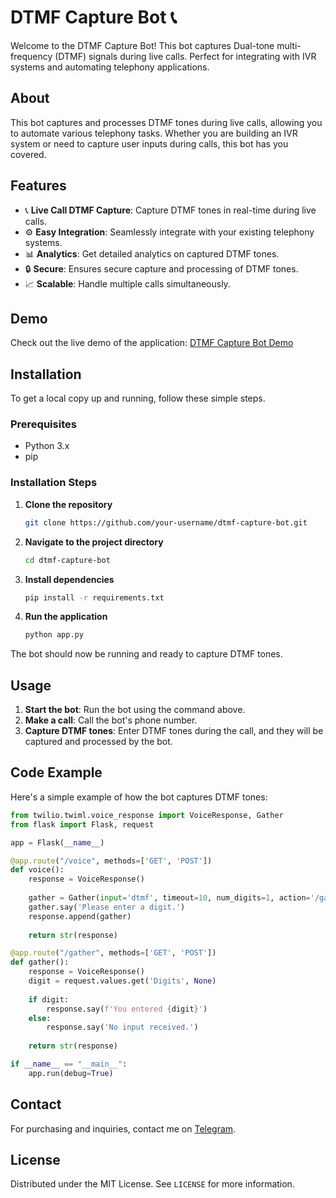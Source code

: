 # DTMF Capture Bot 📞

Welcome to the DTMF Capture Bot! This bot captures Dual-tone multi-frequency (DTMF) signals during live calls. Perfect for integrating with IVR systems and automating telephony applications.

## About

This bot captures and processes DTMF tones during live calls, allowing you to automate various telephony tasks. Whether you are building an IVR system or need to capture user inputs during calls, this bot has you covered.

## Features

- 📞 **Live Call DTMF Capture**: Capture DTMF tones in real-time during live calls.
- ⚙️ **Easy Integration**: Seamlessly integrate with your existing telephony systems.
- 📊 **Analytics**: Get detailed analytics on captured DTMF tones.
- 🔒 **Secure**: Ensures secure capture and processing of DTMF tones.
- 📈 **Scalable**: Handle multiple calls simultaneously.

## Demo

Check out the live demo of the application: [DTMF Capture Bot Demo](http://your-demo-link.com)

## Installation

To get a local copy up and running, follow these simple steps.

### Prerequisites

- Python 3.x
- pip

### Installation Steps

1. **Clone the repository**

    ```bash
    git clone https://github.com/your-username/dtmf-capture-bot.git
    ```

2. **Navigate to the project directory**

    ```bash
    cd dtmf-capture-bot
    ```

3. **Install dependencies**

    ```bash
    pip install -r requirements.txt
    ```

4. **Run the application**

    ```bash
    python app.py
    ```

The bot should now be running and ready to capture DTMF tones.

## Usage

1. **Start the bot**: Run the bot using the command above.
2. **Make a call**: Call the bot's phone number.
3. **Capture DTMF tones**: Enter DTMF tones during the call, and they will be captured and processed by the bot.

## Code Example

Here's a simple example of how the bot captures DTMF tones:

```python name=app.py
from twilio.twiml.voice_response import VoiceResponse, Gather
from flask import Flask, request

app = Flask(__name__)

@app.route("/voice", methods=['GET', 'POST'])
def voice():
    response = VoiceResponse()
    
    gather = Gather(input='dtmf', timeout=10, num_digits=1, action='/gather')
    gather.say('Please enter a digit.')
    response.append(gather)
    
    return str(response)

@app.route("/gather", methods=['GET', 'POST'])
def gather():
    response = VoiceResponse()
    digit = request.values.get('Digits', None)
    
    if digit:
        response.say(f'You entered {digit}')
    else:
        response.say('No input received.')
    
    return str(response)

if __name__ == "__main__":
    app.run(debug=True)
```

## Contact

For purchasing and inquiries, contact me on [Telegram](https://t.me/WitchShopHub).

## License

Distributed under the MIT License. See `LICENSE` for more information.

<!---
your-username/dtmf-capture-bot is a ✨ special ✨ repository because its `README.md` (this file) appears on your GitHub profile.
You can click the Preview link to take a look at your changes.
--->
